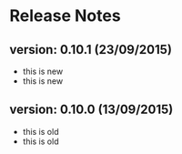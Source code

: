 # Release Notes


## version: 0.10.1 (23/09/2015)
  - this is new
  - this is new

## version: 0.10.0 (13/09/2015)
  - this is old
  - this is old

